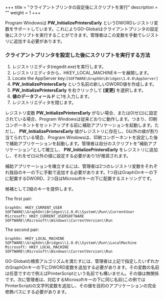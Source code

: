 +++
title = "クライアントプリンタの設定後にスクリプトを実行"
description = ""
weight = 1
+++

Program Windowsは **PW_InitializePrintersEarly** というDWORDレジストリ変数をサポートしています。これによりGO-Globalはクライアントプリンタの設定後にスクリプトを実行することができます。管理者はこの変数を手動でレジストリに追加する必要があります。

### **クライアントプリンタを設定した後にスクリプトを実行する方法**

1. レジストリエディタ(regedit.exe)を実行します。
2. レジストリエディタから、HKEY_LOCAL_MACHINEキーを展開します。
3. Locate the AppServer key:`[SOFTWARE\GraphOn\Bridges\1.0.0\AppServer]`
4. **PW_InitializePrintersEarly** という名前の新しいDWORD値を作成します。
5. **PW_InitializePrintersEarly** を右クリックして **[変更]** を選択します。
6. **値のデータフィールド** に1を入力します。
7. レジストリエディタを閉じます。

レジストリ変数 **PW_InitializePrintersEarly** がない場合、または0(ゼロ)に設定されている場合、Program Windowsは従来どおりに動作します。つまり、印刷コンポーネントをセットアップする前に補助アプリケーションを起動します。ただし、 **PW_InitializePrintersEarly** 値がレジストリに存在し、0以外の値が割り当てられている場合、Program Windowsは、印刷コンポーネントを設定した後で補助アプリケーションを起動します。管理者は自分のスクリプトを"補助アプリケーション"として確立し、 **PW_InitializePrintersEarly** をレジストリに追加し、それをゼロ以外の値に設定する必要があり1が推奨されます。

補助アプリケーションを確立するには、管理者は2つのレジストリ変数をそれぞれ独自のキーの下に手動で追加する必要があります。1つ目はGraphOnキーの下に配置するDWORD、2つ目はMicrosoftキーの下に配置するストリングです。

候補として2組のキーを提供します。

The first pair:

```
GraphOn: HKEY_CURRENT_USER
SOFTWARE\\GraphOn\\Bridges\\1.0.0\\System\\Run\\CurrentUser
Microsoft: HKEY_CURRENT_USERSOFTWARE
SOFTWARE\\Microsoft\\Windows\\CurrentVersion\\Run
```

The second pair:

```
GraphOn: HKEY_LOCAL_MACHINE
SOFTWARE\\GraphOn\\Bridges\\1.0.0\\System\\Run\\LocalMachine
Microsoft: HKEY_LOCAL_MACHINE
SOFTWARE\\Microsoft\\Windows\\CurrentVersion\\Run
```

GO-Globalの検索アルゴリズムを満たすには、管理者は上記で指定したいずれかのGraphOnキーの下にDWORD変数を追加する必要があります。その変数の名前は任意ですので例えばPrinterScriptという名前でも構いません。その値は無関係です。次に管理者は、対応するMicrosoftキーの下に同じ名前(この例ではPrinterScript)の文字列変数を追加し、その値を目的のアプリケーションの完全修飾パスにする必要があります。
